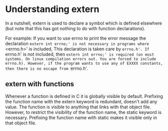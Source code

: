 Understanding extern
====================

In a nutshell, extern is used to declare a symbol which is defined
elsewhere (but note that this has got nothing to do with function
declarations).

For example:
    If you want to use errno to print the error message the declaration `extern
    int errno;' is not necessary in programs where `<errno.h>' is included, This
    declaration is taken care by `errno.h'. If `errno.h' is not included, then
    `extern int errno;' is required (on most systems. On linux compilation
    errors out. You are forced to include errno.h). However, if the program
    wants to use any of EXXXX constants, then there is no escape from `errno.h'.

extern with functions
---------------------

Whenever a function is defined in C it is globally visible by default. Prefixing
the function name with the extern keyword is redundant, doesn't add any value.
The function is visible to anything that links with that object file. However,
to restrict the visibility of the function name, the static keyword is
necessary. Prefixing the function name with static makes it visible only in that
object file.

